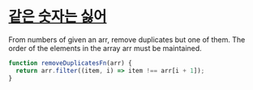 # [같은 숫자는 싫어](https://programmers.co.kr/learn/courses/30/lessons/12906)
From numbers of given an arr, remove duplicates but one of them.
The order of the elements in the array arr must be maintained.

```js
function removeDuplicatesFn(arr) {
  return arr.filter((item, i) => item !== arr[i + 1]);
}
```
